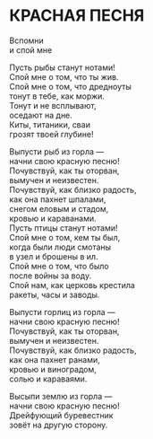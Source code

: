 # КРАСНАЯ ПЕСНЯ

<div>

Вспомни\
и спой мне

Пусть рыбы станут нотами!\
Спой мне о том, что ты жив.\
Спой мне о том, что дредноуты\
тонут в тебе, как моржи.\
Тонут и не всплывают,\
оседают на дне.\
Киты, титаники, сваи\
грозят твоей глубине!

Выпусти рыб из горла —\
начни свою красную песню!\
Почувствуй, как ты оторван,\
вымучен и неизвестен.\
Почувствуй, как близко радость,\
как она пахнет шпалами,\
снегом еловым и стадом,\
кровью и караванами.\
Пусть птицы станут нотами!\
Спой мне о том, кем ты был,\
когда были люди смотаны\
в узел и брошены в ил.\
Спой мне о том, что было\
после войны за воду.\
Спой нам, как церковь крестила\
ракеты, часы и заводы.

Выпусти горлиц из горла —\
начни свою красную песню!\
Почувствуй, как ты оторван,\
вымучен и неизвестен.\
Почувствуй, как близко радость,\
как она пахнет ранами,\
кровью и виноградом,\
солью и караваями.

Высыпи землю из горла —\
начни свою красную песню!\
Дрейфующий буревестник\
зовёт на другую сторону.

</div>
